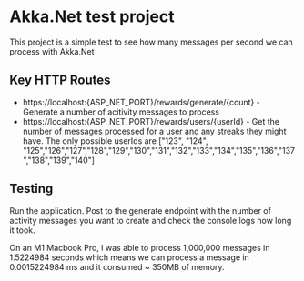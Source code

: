 # Akka.Net test project

This project is a simple test to see how many messages per second we can process with Akka.Net

## Key HTTP Routes

* https://localhost:{ASP_NET_PORT}/rewards/generate/{count} - Generate a number of acitivity messages to process
* https://localhost:{ASP_NET_PORT}/rewards/users/{userId} - Get the number of messages processed for a user and any streaks they might have. The only possible userIds are ["123", "124", "125","126","127","128","129","130","131","132","133","134","135","136","137","138","139","140"]

## Testing

Run the application. Post to the generate endpoint with the number of activity messages you want to create and check the console logs how long it took. 

On an M1 Macbook Pro, I was able to process 1,000,000 messages in 1.5224984 seconds which means we can process a message in 0.0015224984 ms and it consumed ~ 350MB of memory. 